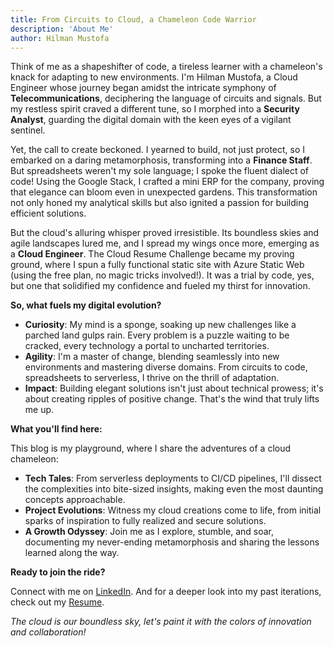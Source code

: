 ```yaml
---
title: From Circuits to Cloud, a Chameleon Code Warrior
description: 'About Me'
author: Hilman Mustofa
---
```

Think of me as a shapeshifter of code, a tireless learner with a chameleon's knack for adapting to new environments. I'm Hilman Mustofa, a Cloud Engineer whose journey began amidst the intricate symphony of <b>Telecommunications</b>, deciphering the language of circuits and signals. But my restless spirit craved a different tune, so I morphed into a <b>Security Analyst</b>, guarding the digital domain with the keen eyes of a vigilant sentinel.

Yet, the call to create beckoned. I yearned to build, not just protect, so I embarked on a daring metamorphosis, transforming into a <b>Finance Staff</b>. But spreadsheets weren't my sole language; I spoke the fluent dialect of code! Using the Google Stack, I crafted a mini ERP for the company, proving that elegance can bloom even in unexpected gardens. This transformation not only honed my analytical skills but also ignited a passion for building efficient solutions.

But the cloud's alluring whisper proved irresistible. Its boundless skies and agile landscapes lured me, and I spread my wings once more, emerging as a <b>Cloud Engineer</b>. The Cloud Resume Challenge became my proving ground, where I spun a fully functional static site with Azure Static Web (using the free plan, no magic tricks involved!). It was a trial by code, yes, but one that solidified my confidence and fueled my thirst for innovation.

<b>So, what fuels my digital evolution?</b>

* <b>Curiosity</b>: My mind is a sponge, soaking up new challenges like a parched land gulps rain. Every problem is a puzzle waiting to be cracked, every technology a portal to uncharted territories.
* <b>Agility</b>: I'm a master of change, blending seamlessly into new environments and mastering diverse domains. From circuits to code, spreadsheets to serverless, I thrive on the thrill of adaptation.
* <b>Impact</b>: Building elegant solutions isn't just about technical prowess; it's about creating ripples of positive change. That's the wind that truly lifts me up.

<b>What you'll find here:</b>

This blog is my playground, where I share the adventures of a cloud chameleon:
* <b>Tech Tales</b>: From serverless deployments to CI/CD pipelines, I'll dissect the complexities into bite-sized insights, making even the most daunting concepts approachable.
* <b>Project Evolutions</b>: Witness my cloud creations come to life, from initial sparks of inspiration to fully realized and secure solutions.
* <b>A Growth Odyssey</b>: Join me as I explore, stumble, and soar, documenting my never-ending metamorphosis and sharing the lessons learned along the way.

<b>Ready to join the ride?</b>

Connect with me on [LinkedIn](https://linkedin.com/in/hilmanmustofa). And for a deeper look into my past iterations, check out my [Resume](https://drive.google.com/file/d/13tsjJ1VDcXOWMhD66Exbu--Yh-K6vq7M/view?usp=sharing).

<i>The cloud is our boundless sky, let's paint it with the colors of innovation and collaboration!</i>


